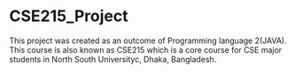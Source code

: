 # CSE215_Project
This project was created as an outcome of Programming language 2(JAVA). This course is also known as CSE215 which is a core course for CSE major students in North South Universityc, Dhaka, Bangladesh.
